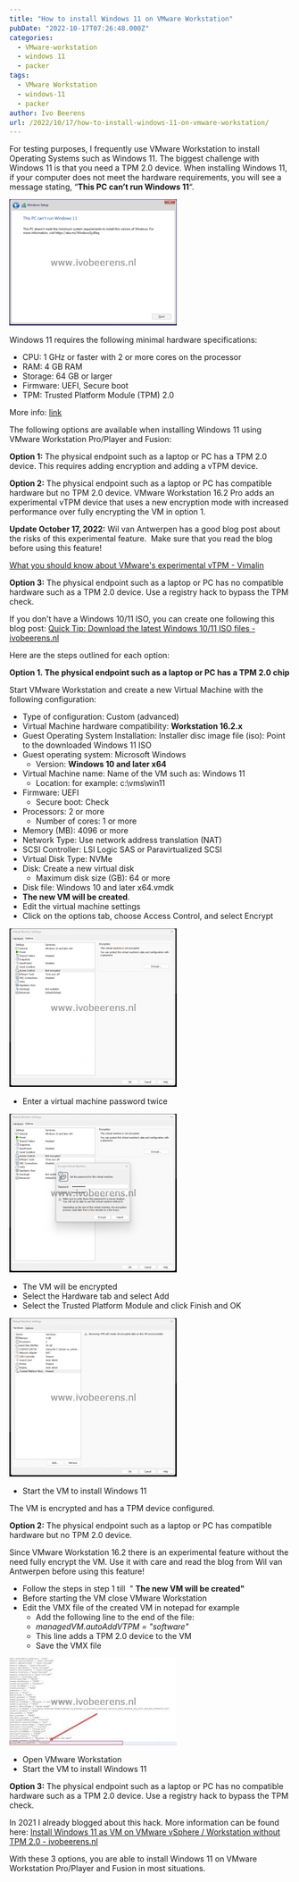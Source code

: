 ```yaml
---
title: "How to install Windows 11 on VMware Workstation"
pubDate: "2022-10-17T07:26:48.000Z"
categories: 
  - VMware-workstation
  - windows 11
  - packer
tags: 
  - VMware Workstation
  - windows-11
  - packer
author: Ivo Beerens
url: /2022/10/17/how-to-install-windows-11-on-vmware-workstation/
---
```


For testing purposes, I frequently use VMware Workstation to install Operating Systems such as Windows 11. The biggest challenge with Windows 11 is that you need a TPM 2.0 device. When installing Windows 11, if your computer does not meet the hardware requirements, you will see a message stating, “**This PC can’t run Windows 11**“.

[![](images/3-300x226.png)](images/3.png)

Windows 11 requires the following minimal hardware specifications:
- CPU: 1 GHz or faster with 2 or more cores on the processor
- RAM: 4 GB RAM
- Storage: 64 GB or larger
- Firmware: UEFI, Secure boot
- TPM: Trusted Platform Module (TPM) 2.0

More info: [link](https://www.microsoft.com/en-in/windows/windows-11-specifications?r=1)

The following options are available when installing Windows 11 using VMware Workstation Pro/Player and Fusion:

**Option 1:** The physical endpoint such as a laptop or PC has a TPM 2.0 device. This requires adding encryption and adding a vTPM device.

**Option 2:** The physical endpoint such as a laptop or PC has compatible hardware but no TPM 2.0 device. VMware Workstation 16.2 Pro adds an experimental vTPM device that uses a new encryption mode with increased performance over fully encrypting the VM in option 1.

**Update October 17, 2022:** Wil van Antwerpen has a good blog post about the risks of this experimental feature.  Make sure that you read the blog before using this feature!

[What you should know about VMware's experimental vTPM - Vimalin](https://www.vimalin.com/blog/what-you-should-know-about-VMwares-experimental-vtpm/)

**Option 3:** The physical endpoint such as a laptop or PC has no compatible hardware such as a TPM 2.0 device. Use a registry hack to bypass the TPM check.

If you don't have a Windows 10/11 ISO, you can create one following this blog post: [Quick Tip: Download the latest Windows 10/11 ISO files - ivobeerens.nl](https://www.ivobeerens.nl/2021/05/19/quick-tip-download-the-latest-windows-10-iso-file/)

Here are the steps outlined for each option:

**Option 1. The physical endpoint such as a laptop or PC has a TPM 2.0 chip**

Start VMware Workstation and create a new Virtual Machine with the following configuration:

- Type of configuration: Custom (advanced)
- Virtual Machine hardware compatibility: **Workstation 16.2.x**
- Guest Operating System Installation: Installer disc image file (iso): Point to the downloaded Windows 11 ISO
- Guest operating system: Microsoft Windows
    - Version: **Windows 10 and later x64**
- Virtual Machine name: Name of the VM such as: Windows 11
    - Location: for example: c:\\vms\\win11
- Firmware: UEFI
    - Secure boot: Check
- Processors: 2 or more
    - Number of cores: 1 or more
- Memory (MB): 4096 or more
- Network Type: Use network address translation (NAT)
- SCSI Controller: LSI Logic SAS or Paravirtualized SCSI
- Virtual Disk Type: NVMe
- Disk: Create a new virtual disk
    - Maximum disk size (GB): 64 or more
- Disk file: Windows 10 and later x64.vmdk
- **The new VM will be created**.
- Edit the virtual machine settings
- Click on the options tab, choose Access Control, and select Encrypt

[![](images/1-2-300x284.png)](images/1-2.png)

- Enter a virtual machine password twice

[![](images/2-2-300x284.png)](images/2-2.png)

- The VM will be encrypted
- Select the Hardware tab and select Add
- Select the Trusted Platform Module and click Finish and OK

[![](images/3-1-300x284.png)](images/3-1.png)

- Start the VM to install Windows 11

The VM is encrypted and has a TPM device configured.

**Option 2:** The physical endpoint such as a laptop or PC has compatible hardware but no TPM 2.0 device.

Since VMware Workstation 16.2 there is an experimental feature without the need fully encrypt the VM. Use it with care and read the blog from Wil van Antwerpen before using this feature!

- Follow the steps in step 1 till  " **The new VM will be created"**
- Before starting the VM close VMware Workstation
- Edit the VMX file of the created VM in notepad for example
    - Add the following line to the end of the file:
    - _managedVM.autoAddVTPM = "software"_
    - This line adds a TPM 2.0 device to the VM
    - Save the VMX file

[![](images/2-1-300x156.jpg)](images/2-1.jpg)

- Open VMware Workstation
- Start the VM to install Windows 11

**Option 3:** The physical endpoint such as a laptop or PC has no compatible hardware such as a TPM 2.0 device. Use a registry hack to bypass the TPM check.

In 2021 I already blogged about this hack. More information can be found here: [Install Windows 11 as VM on VMware vSphere / Workstation without TPM 2.0 - ivobeerens.nl](https://www.ivobeerens.nl/2021/10/06/install-windows-11-as-vm-in-VMware-vSphere-workstation-without-tpm-2-0/)

With these 3 options, you are able to install Windows 11 on VMware Workstation Pro/Player and Fusion in most situations.